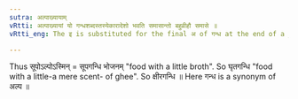 ```yaml
---
sutra: अल्पाख्यायाम्
vRtti: अल्पाख्यायां यो गन्धशब्दस्तस्येकारादेशो भवति समासान्तो बहुव्रीहौ समासे ॥
vRtti_eng: The इ is substituted for the final अ of गन्ध at the end of a _Bahuvrihi_ compound, when गन्ध means 'a little'.

---
```

Thus सूपोऽल्पोऽस्मिन् = सूपगन्धि भोजनम् "food with a little broth". So घृतगन्धि "food with a little-a mere scent- of ghee". So क्षीरगन्धि ॥ Here गन्ध is a synonym of अल्प ॥